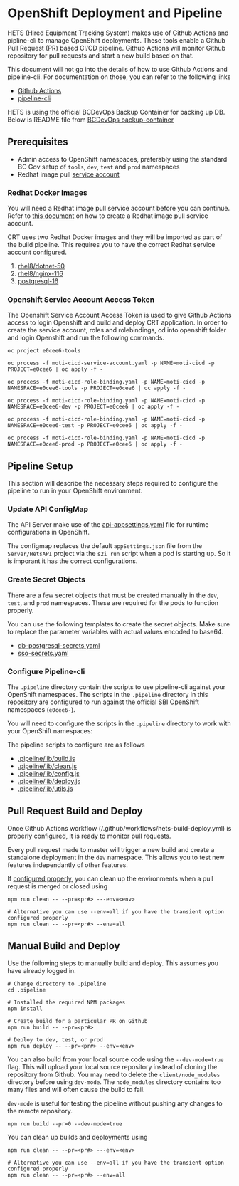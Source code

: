 # OpenShift Deployment and Pipeline

HETS (Hired Equipment Tracking System) makes use of Github Actions and pipline-cli to manage OpenShift deployments. These tools enable a Github Pull Request (PR) based CI/CD pipeline. Github Actions will monitor Github repository for pull requests and start a new build based on that.

This document will not go into the details of how to use Github Actions and pipeline-cli. For documentation on those, you can refer to the following links

- [Github Actions](https://docs.github.com/en/actions)
- [pipeline-cli](https://github.com/BCDevOps/pipeline-cli)

HETS is using the official BCDevOps Backup Container for backing up DB. Below is README file from [BCDevOps backup-container](https://github.com/BCDevOps/backup-container)

## Prerequisites

- Admin access to OpenShift namespaces, preferably using the standard BC Gov setup of `tools`, `dev`, `test` and `prod` namespaces
- Redhat image pull [service account](docs/RedhatServiceAccount.md)

### Redhat Docker Images

You will need a Redhat image pull service account before you can continue. Refer to [this document](docs/RedhatServiceAccount.md) on how to create a Redhat image pull service account.

CRT uses two Redhat Docker images and they will be imported as part of the build pipeline. This requires you to have the correct Redhat service account configured.

1. [rhel8/dotnet-50](https://catalog.redhat.com/software/containers/rhel8/dotnet-50/5f6278e017452dea0fe47bae?container-tabs=gti&gti-tabs=get-the-source)
2. [rhel8/nginx-116](https://catalog.redhat.com/software/containers/rhel8/nginx-116/5d400ae7bed8bd3809910782)
3. [postgresql-16](https://catalog.redhat.com/software/containers/rhel8/postgresql-16/657c148efd40a94aa696f28e)

### Openshift Service Account Access Token

The Openshift Service Account Access Token is used to give Github Actions access to login Openshift and build and deploy CRT application. In order to create the service account, roles and rolebindings, cd into openshift folder and login Openshift and run the following commands.

```
oc project e0cee6-tools

oc process -f moti-cicd-service-account.yaml -p NAME=moti-cicd -p PROJECT=e0cee6 | oc apply -f -

oc process -f moti-cicd-role-binding.yaml -p NAME=moti-cicd -p NAMESPACE=e0cee6-tools -p PROJECT=e0cee6 | oc apply -f -

oc process -f moti-cicd-role-binding.yaml -p NAME=moti-cicd -p NAMESPACE=e0cee6-dev -p PROJECT=e0cee6 | oc apply -f -

oc process -f moti-cicd-role-binding.yaml -p NAME=moti-cicd -p NAMESPACE=e0cee6-test -p PROJECT=e0cee6 | oc apply -f -

oc process -f moti-cicd-role-binding.yaml -p NAME=moti-cicd -p NAMESPACE=e0cee6-prod -p PROJECT=e0cee6 | oc apply -f -
```

## Pipeline Setup

This section will describe the necessary steps required to configure the pipeline to run in your OpenShift environment.

### Update API ConfigMap

The API Server make use of the [api-appsettings.yaml](configmaps/api-appsettings.yaml) file for runtime configurations in OpenShift.

The configmap replaces the default `appSettings.json` file from the `Server/HetsAPI` project via the `s2i run` script when a pod is starting up. So it is imporant it has the correct configurations.

### Create Secret Objects

There are a few secret objects that must be created manually in the `dev`, `test`, and `prod` namespaces. These are required for the pods to function properly.

You can use the following templates to create the secret objects. Make sure to replace the parameter variables with actual values encoded to base64.

- [db-postgresql-secrets.yaml](secrets/db-postgresql-secrets.yaml)
- [sso-secrets.yaml](secrets/sso-secrets.yaml)

### Configure Pipeline-cli

The `.pipeline` directory contain the scripts to use pipeline-cli against your OpenShift namespaces. The scripts in the `.pipeline` directory in this repository are configured to run against the official SBI OpenShift namespaces (`e0cee6-`).

You will need to configure the scripts in the `.pipeline` directory to work with your OpenShift namespaces:

The pipeline scripts to configure are as follows

- [.pipeline/lib/build.js](/.pipeline/lib/build.js)
- [.pipeline/lib/clean.js](/.pipeline/lib/clean.js)
- [.pipeline/lib/config.js](/.pipeline/lib/config.js)
- [.pipeline/lib/deploy.js](/.pipeline/lib/deploy.js)
- [.pipeline/lib/utils.js](/.pipeline/lib/utils.js)

## Pull Request Build and Deploy

Once Github Actions workflow (/.github/workflows/hets-build-deploy.yml) is properly configured, it is ready to monitor pull requests.

Every pull request made to master will trigger a new build and create a standalone deployment in the `dev` namespace. This allows you to test new features independantly of other features.

If [configured properly](https://github.com/BCDevOps/bcdk#automatically-clean-up-pull-request-deployments), you can clean up the environments when a pull request is merged or closed using

```
npm run clean -- --pr=<pr#> ---env=<env>

# Alternative you can use --env=all if you have the transient option configured properly
npm run clean -- --pr=<pr#> --env=all
```

## Manual Build and Deploy

Use the following steps to manually build and deploy. This assumes you have already logged in.

```
# Change directory to .pipeline
cd .pipeline

# Installed the required NPM packages
npm install

# Create build for a particular PR on Github
npm run build -- --pr=<pr#>

# Deploy to dev, test, or prod
npm run deploy -- --pr=<pr#> --env=<env>
```

You can also build from your local source code using the `--dev-mode=true` flag. This will upload your local source repository instead of cloning the repository from Github. You may need to delete the `client/node_modules` directory before using `dev-mode`. The `node_modules` directory contains too many files and will often cause the build to fail.

`dev-mode` is useful for testing the pipeline without pushing any changes to the remote repository.

```
npm run build --pr=0 --dev-mode=true
```

You can clean up builds and deployments using

```
npm run clean -- --pr=<pr#> ---env=<env>

# Alternative you can use --env=all if you have the transient option configured properly
npm run clean -- --pr=<pr#> --env=all
```
